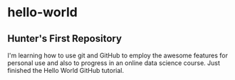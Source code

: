 # hello-world
## Hunter's First Repository
I'm learning how to use git and GitHub to employ the awesome features for personal use and also to progress in an online data science course. Just finished the Hello World GitHub tutorial.